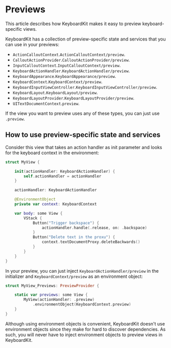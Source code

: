 # Previews

This article describes how KeyboardKit makes it easy to preview keyboard-specific views.

KeyboardKit has a collection of preview-specific state and services that you can use in your previews:

* ``ActionCalloutContext``.``ActionCalloutContext/preview``.
* ``CalloutActionProvider``.``CalloutActionProvider/preview``.
* ``InputCalloutContext``.``InputCalloutContext/preview``.
* ``KeyboardActionHandler``.``KeyboardActionHandler/preview``.
* ``KeyboardAppearance``.``KeyboardAppearance/preview``.
* ``KeyboardContext``.``KeyboardContext/preview``.
* ``KeyboardInputViewController``.``KeyboardInputViewController/preview``.
* ``KeyboardLayout``.``KeyboardLayout/preview``.
* ``KeyboardLayoutProvider``.``KeyboardLayoutProvider/preview``.
* `UITextDocumentContext`.`preview`.

If the view you want to preview uses any of these types, you can just use `.preview`.


## How to use preview-specific state and services

Consider this view that takes an action handler as init parameter and looks for the keyboard context in the environment:

```swift
struct MyView {

    init(actionHandler: KeyboardActionHandler) {
        self.actionHandler = actionHandler
    }

    actionHandler: KeyboardActionHandler

    @EnvironmentObject
    private var context: KeyboardContext

    var body: some View {
        VStack {
            Button("Trigger backspace") {
                actionHandler.handle(.release, on: .backspace)
            }
            Button("Delete text in the proxu") {
                context.textDocumentProxy.deleteBackwards()
            }
        }
    }
}
```

In your preview, you can just inject ``KeyboardActionHandler/preview`` in the initializer and ``KeyboardContext/preview`` as an environment object:

```swift
struct MyView_Previews: PreviewProvider {

    static var previews: some View {
        MyView(actionHandler: .preview)
            .environmentObject(KeyboardContext.preview)
    }
}
```

Although using environment objects is convenient, KeyboardKit doesn't use environment objects since they make for hard to discover dependencies. As such, you will never have to inject environment objects to preview views in KeyboardKit.
